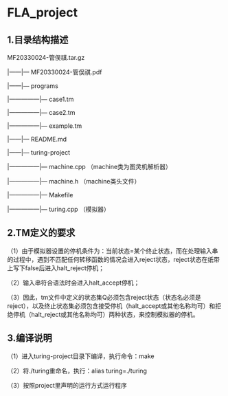 # FLA_project
## 1.目录结构描述
MF20330024-管俣祺.tar.gz

|——|— MF20330024-管俣祺.pdf
   
|——|— programs

|—————|— case1.tm

|—————|— case2.tm

|—————|— example.tm

|——|— README.md

|——|— turing-project

|—————|— machine.cpp  （machine类为图灵机解析器）

|—————|— machine.h  （machine类头文件）

|—————|— Makefile

|—————|— turing.cpp （模拟器）



## 2.TM定义的要求
（1）由于模拟器设置的停机条件为：当前状态=某个终止状态，而在处理输入串的过程中，遇到不匹配任何转移函数的情况会进入reject状态，reject状态在纸带上写下false后进入halt_reject停机；

（2）输入串符合语法时会进入halt_accept停机；

（3）因此，tm文件中定义的状态集Q必须包含reject状态（状态名必须是reject），以及终止状态集必须包含接受停机（halt_accept或其他名称均可）和拒绝停机（halt_reject或其他名称均可）两种状态，来控制模拟器的停机。

## 3.编译说明
（1）进入turing-project目录下编译，执行命令：make

（2）将./turing重命名，执行：alias  turing=./turing

（3）按照project里声明的运行方式运行程序
